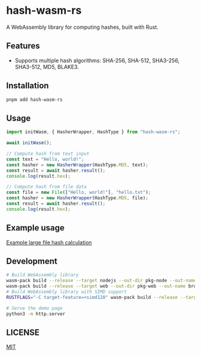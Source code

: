 # hash-wasm-rs

A WebAssembly library for computing hashes, built with Rust.

## Features

- Supports multiple hash algorithms: SHA-256, SHA-512, SHA3-256, SHA3-512, MD5, BLAKE3.

## Installation

```bash
pnpm add hash-wasm-rs
```

## Usage

```javascript
import initWasm, { HasherWrapper, HashType } from "hash-wasm-rs";

await initWasm();

// Compute hash from text input
const text = "Hello, world!";
const hasher = new HasherWrapper(HashType.MD5, text);
const result = await hasher.result();
console.log(result.hex);

// Compute hash from file data
const file = new File(["Hello, world!"], "hello.txt");
const hasher = new HasherWrapper(HashType.MD5, file);
const result = await hasher.result();
console.log(result.hex);
```

## Example usage

[Example large file hash calculation](./index.html)

## Development

```bash
# Build WebAssembly library
wasm-pack build --release --target nodejs --out-dir pkg-node --out-name node
wasm-pack build --release --target web --out-dir pkg-web --out-name browser
# Build WebAssembly library with SIMD support
RUSTFLAGS="-C target-feature=+simd128" wasm-pack build --release --target web --out-dir pkg-web --out-name browser

# Serve the demo page
python3 -m http.server
```

## LICENSE

[MIT](./LICENSE)
